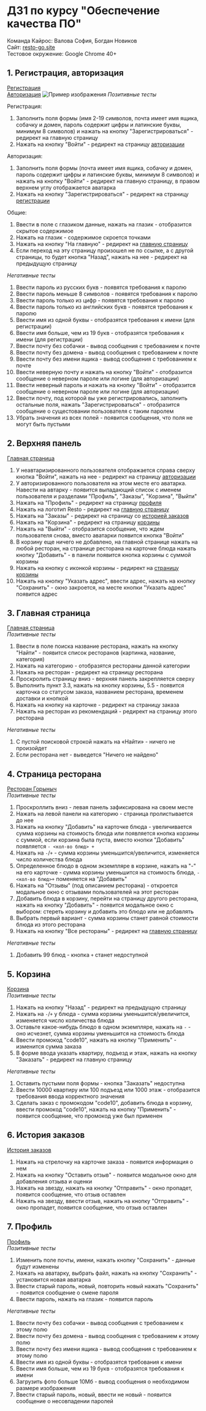 # ДЗ1 по курсу "Обеспечение качества ПО"
Команда Кайрос: Валова София, Богдан Новиков<br>
Сайт: [resto-go.site](http://resto-go.site)<br>
Тестовое окружение: Google Chrome 40+<br>

## 1. Регистрация, авторизация
[Регистрация](https://resto-go.site/signup)<br>
[Авторизация](https://resto-go.site/signin)
![Пример изображения](avto.png)
_Позитивные тесты_<br>

Регистрация:
1. Заполнить поля формы (имя 2-19 символов, почта имеет имя ящика, собачку и домен, пароль содержит цифры и латинские буквы, минимум 8 символов) и нажать на кнопку "Зарегистрироваться"  - редирект на главную страницу
2. Нажать на кнопку "Войти" - редирект на страницу [авторизации](https://resto-go.site/signin)
   
Авторизация:
1. Заполнить поля формы (почта имеет имя ящика, собачку и домен, пароль содержит цифры и латинские буквы, минимум 8 символов) и нажать на кнопку "Войти"  - редирект на главную страницу, в правом верхнем углу отображается аватарка
2. Нажать на кнопку "Зарегистрироваться" - редирект на страницу [регистрации](https://resto-go.site/signup)

Общие:
1. Ввести в поле с глазиком данные, нажать на глазик - отобразится скрытое содержимое
2. Нажать на глазик - содержимое скроется точками
3. Нажать на кнопку "На главную" - редирект на [главную страницу](https://resto-go.site/restaurants)
4. Если переход на эту страницу произошел не по ссылке, а с другой страницы, то будет кнопка "Назад", нажать на нее - редирект на предыдущую страницу

_Негативные тесты_<br>
1. Ввести пароль из русских букв  - появятся требования к паролю
2. Ввести пароль меньше 8 символов - появятся требования к паролю
3. Ввести пароль только из цифр - появятся требования к паролю
4. Ввести пароль только из английских букв - появятся требования к паролю
5. Ввести имя из одной буквы - отобразятся требования к имени (для регистрации)
6. Ввести имя больше, чем из 19 букв - отобразятся требования к имени (для регистрации)
7. Ввести почту без собачки - вывод сообщения с требованием к почте
8. Ввести почту без домена - вывод сообщения с требованием к почте
9. Ввести почту без имени ящика - вывод сообщения с требованием к почте
10. Ввести неверную почту и нажать на кнопку "Войти" - отобразится сообщение о неверном пароле или логине (для авторизации)
11. Ввести неверный пароль и нажать на кнопку "Войти" - отобразится сообщение о неверном пароле или логине (для авторизации)
12. Ввести почту, под которой вы уже регистрировались, заполнить остальные поля, нажать "Зарегистрироваться" - отобразится сообщение о сущестовании пользователя с таким паролем
13. Убрать значения из всех полей - появится сообщения, что поля не могут быть пустыми

## 2. Верхняя панель 
[Главная страница](https://resto-go.site/restaurants)<br>
1. У неавтаризированного пользователя отображается справа сверху кнопка "Войти", нажать на нее - редирект на страницу [авторизации](https://resto-go.site/signin)
2. У авторизированного пользователя на этом месте его аватарка. Навести на автарку - появится выпадающий список с именем пользователя и разделами "Профиль", "Заказы", "Корзина", "Выйти"
3. Нажать на "Профиль" - редирект на страницу [профиля](https://resto-go.site/profile)
4. Нажать на логотип Resto - редирект на [главную страницу](https://resto-go.site/restaurants)
5. Нажать на "Заказы" - редирект на страницу со [историей заказов](https://resto-go.site/orders)
6. Нажать на "Корзина" - редирект на страницу [корзины](https://resto-go.site/cart)
7. Нажать на "Выйти" - отобразится сообщение, что ждем пользователя снова, вместо аватарки появится кнопка "Войти"
8. В корзину еще ничего не добавлено, на главной странице нажать на любой ресторан, на странице ресторана на карточке блюда нажать кнопку "Добавить" - в панели появится кнопка корзины с суммой корзины
9. Нажать на кнопку с иконкой корзины - редирект на [страницу корзины](https://resto-go.site/cart)
10. Нажать на кнопку "Указать адрес", ввести адрес, нажать на кнопку "Сохранить" - окно закроется, на месте кнопки "Указать адрес" появится адрес

## 3. Главная страница
[Главная страница](https://resto-go.site/restaurants)<br>
_Позитивные тесты_<br>

1. Ввести в поле поиска название ресторана, нажать на кнопку "Найти" - появится список ресторанов (картинка, название, категория)
2. Нажать на категорию - отобразятся рестораны данной категории
3. Нажать на ресторан - редирект на страницу ресторана
4. Проскролить страницу вниз - верхняя панель закрепляется сверху
5. Выполнить пункт 3.3, нажать на кнопку корзины, 5.5  - появится карточка со статусом заказа, названием ресторана, временем доставки и кнопкой
6. Нажать на кнопку на карточке - редирект на страницу заказа
7. Нажать на ресторан из рекомендаций - редирект на страницу этого ресторана

_Негативные тесты_<br>
1. С пустой поисковой строкой нажать на «Найти» - ничего не произойдет
2. Если ресторана нет - выведется "Ничего не найдено"

## 4. Страница ресторана
[Ресторан Горыныч](https://resto-go.site/restaurants/1)<br>
_Позитивные тесты_<br>

1. Проскроллить вниз - левая панель зафиксирована на своем месте
2. Нажать на левой панели на категорию - страница пролистывается до нее
3. Нажать на кнопку "Добавить" на карточке блюда - увеличивается сумма корзины на стоимость блюда или появляется кнопка корзины с суммой, если корзина была пуста, вместо кнопки "Добавить" появляется `- <кол-во блюд> +`
4. Нажать на `-`/`+` - сумма корзины уменьшится/увеличится, изменяется число количества блюда
5. Определенное блюдо в одном экземпляре в корзине, нажать на "-" на его карточке - сумма корзины уменьшится на стоимость блюда, `-<кол-во блюд>+` поменяется на "Добавить"
6. Нажать на "Отзывы" (под описанием ресторана) - откроется модальное окно с отзывами пользователей на этот ресторан
7. Добавить блюда в корзину, перейти на страницу другого ресторана, нажать на кнопку "Добавить" - появится модальное окно с выбором: стереть корзину и добавить это блюдо или не добавлять
8. Выбрать первый вариант - сумма корзины станет равной стоимости блюда из этого ресторана
9. Нажать на кнопку "Все рестораны" - редирект на [главную страницу](https://resto-go.site/restaurants)

_Негативные тесты_<br>
1. Добавить 99 блюд  - кнопка `+` станет недоступной

## 5. Корзина
[Корзина](https://resto-go.site/cart)<br>
_Позитивные тесты_<br>

1. Нажать на кнопку "Назад" - редирект на предыдущую страницу
2. Нажать на `-`/`+` у блюда - сумма корзины уменьшится/увеличится, изменяется число количества блюда
3. Оставьте какое-нибудь блюдо в одном экземпляре, нажать на `-` - оно исчезнет, сумма корзины уменьшится на стоимость блюда
4. Ввести промокод "code10", нажать на кнопку "Применить" - изменится сумма заказа
5. В форме ввода указать квартиру, подъезд и этаж, нажать на кнопку "Заказать" - редирект на главную страницу

_Негативные тесты_<br>
1. Оставить пустыми поля формы - кнопка "Заказать" недоступна
2. Ввести 10000 квартиру или 100 подъезд или 1000 этаж - отобразится требования ввода корректного значения
3. Сделать заказ с промокодом "code10", добавить блюда в корзину, ввести промокод "code10", нажать на кнопку "Применить" - появится сообщение, что промокод уже был применен

## 6. История заказов
[История заказов](https://resto-go.site/orders)<br>
1. Нажать на стрелочку на карточке заказа - появится информация о нем
2. Нажать на кнопку "Оставить отзыв" - появится модальное окно для добавления отзыва и оценки
3. Нажать на звезду, нажать на кнопку "Отправить" - окно пропадет, появится сообщение, что отзыв оставлен
4. Нажать на звезду, ввести отзыв, нажать на кнопку "Отправить" - окно пропадет, появится сообщение, что отзыв оставлен

## 7. Профиль
[Профиль](https://resto-go.site/profile)<br>
_Позитивные тесты_<br>

1. Изменить поле почты, имени, нажать кнопку "Сохранить" - данные будут изменены
2. Нажать на аватарку, выбрать файл, нажать на кнопку "Сохранить" - установится новая аватарка
3. Ввести старый пароль, новый, повторить новый нажать "Сохранить" - появится сообщение о смене пароля
4. Ввести пароль, нажать на глазик - появится пароль

_Негативные тесты_<br>
1. Ввести почту без собачки - вывод сообщения с требованием к этому полю
2. Ввести почту без домена - вывод сообщения с требованием к этому полю
3. Ввести почту без имени ящика - вывод сообщения с требованием к этому полю
4. Ввести имя из одной буквы - отобразятся требования к имени
5. Ввести имя больше, чем из 19 букв - отобразятся требования к имени
6. Загрузить фото больше 10Мб - вывод сообщения о необходимом размере изображения
7. Ввести старый пароль, новый, ввести не новый - появится сообщение о несовпадении паролей
